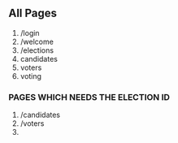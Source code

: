 ## All Pages 
1. /login
2. /welcome
3. /elections
4. candidates
5. voters
6. voting


### PAGES WHICH NEEDS THE ELECTION ID
1. /candidates
2. /voters
3. 